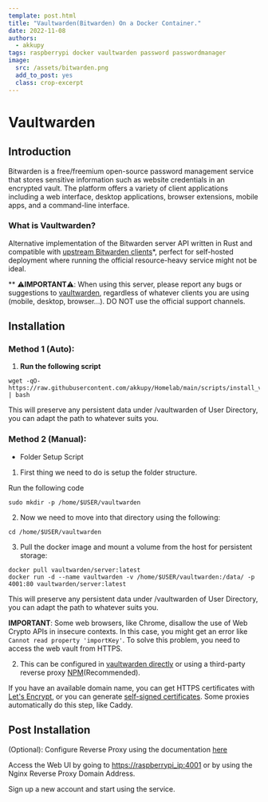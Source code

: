 ```yaml
---
template: post.html
title: "Vaultwarden(Bitwarden) On a Docker Container."
date: 2022-11-08
authors:
  - akkupy
tags: raspberrypi docker vaultwarden password passwordmanager
image:
  src: /assets/bitwarden.png
  add_to_post: yes
  class: crop-excerpt
---
```


# Vaultwarden


## Introduction

Bitwarden is a free/freemium open-source password management service that stores sensitive information such as website credentials in an encrypted vault. The platform offers a variety of client applications including a web interface, desktop applications, browser extensions, mobile apps, and a command-line interface.

### What is Vaultwarden?

Alternative implementation of the Bitwarden server API written in Rust and compatible with [upstream Bitwarden clients](https://bitwarden.com/download/)*, perfect for self-hosted deployment where running the official resource-heavy service might not be ideal.

** ⚠️**IMPORTANT**⚠️: When using this server, please report any bugs or suggestions to [vaultwarden](https://github.com/dani-garcia/vaultwarden/), regardless of whatever clients you are using (mobile, desktop, browser...). DO NOT use the official support channels.

## Installation

### Method 1 (Auto):

1. **Run the following script**

```
wget -qO- https://raw.githubusercontent.com/akkupy/Homelab/main/scripts/install_vaultwarden.sh | bash
```

This will preserve any persistent data under /vaultwarden of User Directory, you can adapt the path to whatever suits you.

### Method 2 (Manual):

* Folder Setup Script

1. First thing we need to do is setup the folder structure. 

Run the following code
```
sudo mkdir -p /home/$USER/vaultwarden
```

2. Now we need to move into that directory using the following:

```
cd /home/$USER/vaultwarden
```
3. Pull the docker image and mount a volume from the host for persistent storage:

```
docker pull vaultwarden/server:latest
docker run -d --name vaultwarden -v /home/$USER/vaultwarden:/data/ -p 4001:80 vaultwarden/server:latest
```
This will preserve any persistent data under /vaultwarden of User Directory, you can adapt the path to whatever suits you.


**IMPORTANT**: Some web browsers, like Chrome, disallow the use of Web Crypto APIs in insecure contexts. In this case, you might get an error like `Cannot read property 'importKey'`. To solve this problem, you need to access the web vault from HTTPS. 

2. This can be configured in [vaultwarden directly](https://github.com/dani-garcia/vaultwarden/wiki/Enabling-HTTPS) or using a third-party reverse proxy [NPM](https://github.com/akkupy/Homelab/blob/main/docs/nginx_proxy_manager.md)(Recommended).

If you have an available domain name, you can get HTTPS certificates with [Let's Encrypt](https://letsencrypt.org/), or you can generate [self-signed certificates](https://github.com/akkupy/Self_Signed_SSL_Cerificate). Some proxies automatically do this step, like Caddy.

## Post Installation

(Optional): Configure Reverse Proxy using the documentation [here](https://github.com/akkupy/Homelab/blob/main/docs/nginx_proxy_manager.md#first-proxy-host-setup)

Access the Web UI by going to <https://raspberrypi_ip:4001> or by using the Nginx Reverse Proxy Domain Address.

Sign up a new account and start using the service.